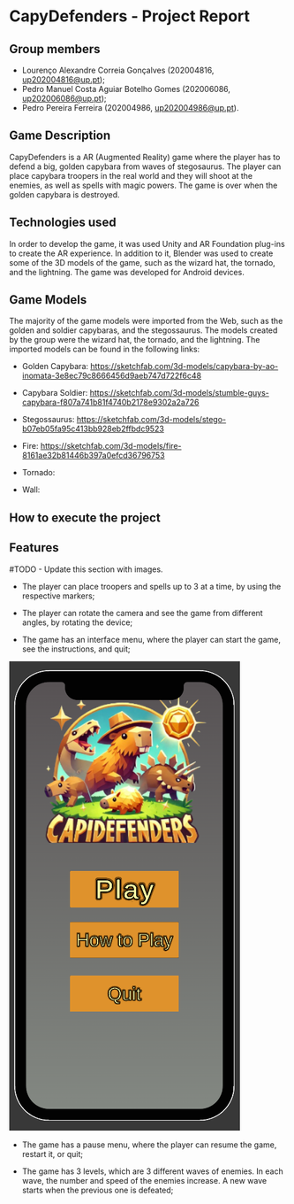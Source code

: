 # CapyDefenders - Project Report

## Group members

- Lourenço Alexandre Correia Gonçalves (202004816, up202004816@up.pt);
- Pedro Manuel Costa Aguiar Botelho Gomes (202006086, up202006086@up.pt);
- Pedro Pereira Ferreira (202004986, up202004986@up.pt).

## Game Description

CapyDefenders is a AR (Augmented Reality) game where the player has to defend a big, golden capybara from waves of stegosaurus. The player can place capybara troopers in the real world and they will shoot at the enemies, as well as spells with magic powers. The game is over when the golden capybara is destroyed.

## Technologies used

In order to develop the game, it was used Unity and AR Foundation plug-ins to create the AR experience. In addition to it, Blender was used to create some of the 3D models of the game, such as the wizard hat, the tornado, and the lightning. The game was developed for Android devices.

## Game Models

The majority of the game models were imported from the Web, such as the golden and soldier capybaras, and the stegossaurus. The models created by the group were the wizard hat, the tornado, and the lightning.
The imported models can be found in the following links:

- Golden Capybara: https://sketchfab.com/3d-models/capybara-by-ao-inomata-3e8ec79c8666456d9aeb747d722f6c48

- Capybara Soldier: https://sketchfab.com/3d-models/stumble-guys-capybara-f807a741b81f4740b2178e9302a2a726

- Stegossaurus: https://sketchfab.com/3d-models/stego-b07eb05fa95c413bb928eb2ffbdc9523

- Fire: https://sketchfab.com/3d-models/fire-8161ae32b81446b397a0efcd36796753

- Tornado:

- Wall:

## How to execute the project


## Features

#TODO - Update this section with images.

- The player can place troopers and spells up to 3 at a time, by using the respective markers;

- The player can rotate the camera and see the game from different angles, by rotating the device;

- The game has an interface menu, where the player can start the game, see the instructions, and quit;

![Main Menu](./Images/Main%20Menu.png)

- The game has a pause menu, where the player can resume the game, restart it, or quit;

- The game has 3 levels, which are 3 different waves of enemies. In each wave, the number and speed of the enemies increase. A new wave starts when the previous one is defeated;